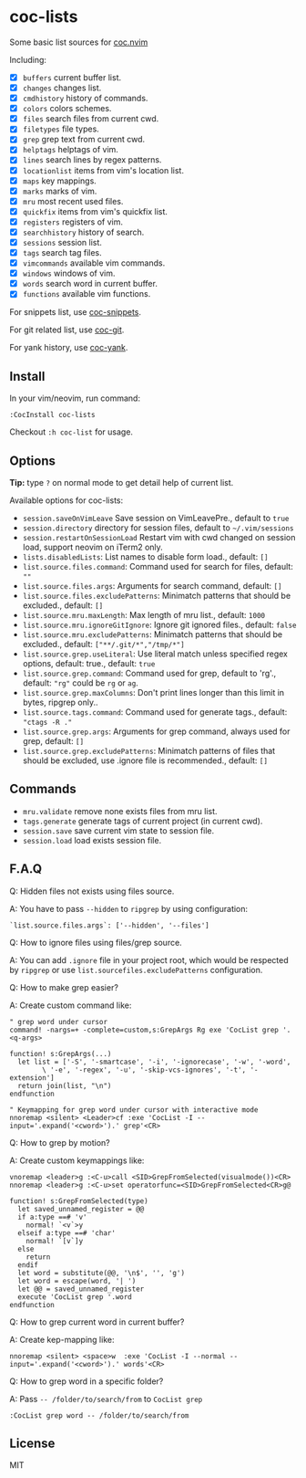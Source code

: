 # coc-lists

Some basic list sources for [coc.nvim](https://github.com/neoclide/coc.nvim/)

Including:

- [x] `buffers` current buffer list.
- [x] `changes` changes list.
- [x] `cmdhistory` history of commands.
- [x] `colors` colors schemes.
- [x] `files` search files from current cwd.
- [x] `filetypes` file types.
- [x] `grep` grep text from current cwd.
- [x] `helptags` helptags of vim.
- [x] `lines` search lines by regex patterns.
- [x] `locationlist` items from vim's location list.
- [x] `maps` key mappings.
- [x] `marks` marks of vim.
- [x] `mru` most recent used files.
- [x] `quickfix` items from vim's quickfix list.
- [x] `registers` registers of vim.
- [x] `searchhistory` history of search.
- [x] `sessions` session list.
- [x] `tags` search tag files.
- [x] `vimcommands` available vim commands.
- [x] `windows` windows of vim.
- [x] `words` search word in current buffer.
- [x] `functions` available vim functions.

For snippets list, use [coc-snippets](https://github.com/neoclide/coc-snippets).

For git related list, use [coc-git](https://github.com/neoclide/coc-git).

For yank history, use [coc-yank](https://github.com/neoclide/coc-yank).

## Install

In your vim/neovim, run command:

```
:CocInstall coc-lists
```

Checkout `:h coc-list` for usage.

## Options

**Tip:** type `?` on normal mode to get detail help of current list.

Available options for coc-lists:

- `session.saveOnVimLeave` Save session on VimLeavePre., default to `true`
- `session.directory` directory for session files, default to `~/.vim/sessions`
- `session.restartOnSessionLoad` Restart vim with cwd changed on session load, support neovim on iTerm2 only.
- `lists.disabledLists`: List names to disable form load., default: `[]`
- `list.source.files.command`: Command used for search for files, default: `""`
- `list.source.files.args`: Arguments for search command, default: `[]`
- `list.source.files.excludePatterns`: Minimatch patterns that should be excluded., default: `[]`
- `list.source.mru.maxLength`: Max length of mru list., default: `1000`
- `list.source.mru.ignoreGitIgnore`: Ignore git ignored files., default: `false`
- `list.source.mru.excludePatterns`: Minimatch patterns that should be excluded., default: `["**/.git/*","/tmp/*"]`
- `list.source.grep.useLiteral`: Use literal match unless specified regex options, default: true., default: `true`
- `list.source.grep.command`: Command used for grep, default to 'rg'., default: `"rg"` could be `rg` or `ag`.
- `list.source.grep.maxColumns`: Don't print lines longer than this limit in bytes, ripgrep only..
- `list.source.tags.command`: Command used for generate tags., default: `"ctags -R ."`
- `list.source.grep.args`: Arguments for grep command, always used for grep, default: `[]`
- `list.source.grep.excludePatterns`: Minimatch patterns of files that should be excluded, use .ignore file is recommended., default: `[]`

## Commands

- `mru.validate` remove none exists files from mru list.
- `tags.generate` generate tags of current project (in current cwd).
- `session.save` save current vim state to session file.
- `session.load` load exists session file.

## F.A.Q

Q: Hidden files not exists using files source.

A: You have to pass `--hidden` to `ripgrep` by using configuration:

    `list.source.files.args`: ['--hidden', '--files']

Q: How to ignore files using files/grep source.

A: You can add `.ignore` file in your project root, which would be respected by
`ripgrep` or use `list.sourcefiles.excludePatterns` configuration.

Q: How to make grep easier?

A: Create custom command like:

```vim
" grep word under cursor
command! -nargs=+ -complete=custom,s:GrepArgs Rg exe 'CocList grep '.<q-args>

function! s:GrepArgs(...)
  let list = ['-S', '-smartcase', '-i', '-ignorecase', '-w', '-word',
        \ '-e', '-regex', '-u', '-skip-vcs-ignores', '-t', '-extension']
  return join(list, "\n")
endfunction

" Keymapping for grep word under cursor with interactive mode
nnoremap <silent> <Leader>cf :exe 'CocList -I --input='.expand('<cword>').' grep'<CR>
```

Q: How to grep by motion?

A: Create custom keymappings like:

```vim
vnoremap <leader>g :<C-u>call <SID>GrepFromSelected(visualmode())<CR>
nnoremap <leader>g :<C-u>set operatorfunc=<SID>GrepFromSelected<CR>g@

function! s:GrepFromSelected(type)
  let saved_unnamed_register = @@
  if a:type ==# 'v'
    normal! `<v`>y
  elseif a:type ==# 'char'
    normal! `[v`]y
  else
    return
  endif
  let word = substitute(@@, '\n$', '', 'g')
  let word = escape(word, '| ')
  let @@ = saved_unnamed_register
  execute 'CocList grep '.word
endfunction
```

Q: How to grep current word in current buffer?

A: Create kep-mapping like:

```vim
nnoremap <silent> <space>w  :exe 'CocList -I --normal --input='.expand('<cword>').' words'<CR>
```

Q: How to grep word in a specific folder?

A: Pass `-- /folder/to/search/from` to `CocList grep`

```vim
:CocList grep word -- /folder/to/search/from
```

## License

MIT
